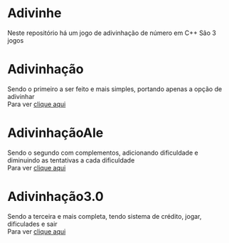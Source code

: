 # Adivinhe
Neste repositório há um jogo de adivinhação de número em C++
São 3 jogos
# Adivinhação
Sendo o primeiro a ser feito e mais simples, portando apenas a opção de adivinhar  
Para ver [clique aqui](https://github.com/MichaelDeFreitas/Adivinha-o/blob/main/Adivinhacao.cbp)
# AdivinhaçãoAle
Sendo o segundo com complementos, adicionando dificuldade e diminuindo as tentativas a cada dificuldade  
Para ver [clique aqui](https://github.com/MichaelDeFreitas/Adivinha-o/blob/main/AdivinhacaoAle.cbp)
# Adivinhação3.0
Sendo a terceira e mais completa, tendo sistema de crédito, jogar, dificulades e sair  
Para ver [clique aqui](https://github.com/MichaelDeFreitas/Adivinha-o/blob/main/AdivinhaAle3.0.cbp)
